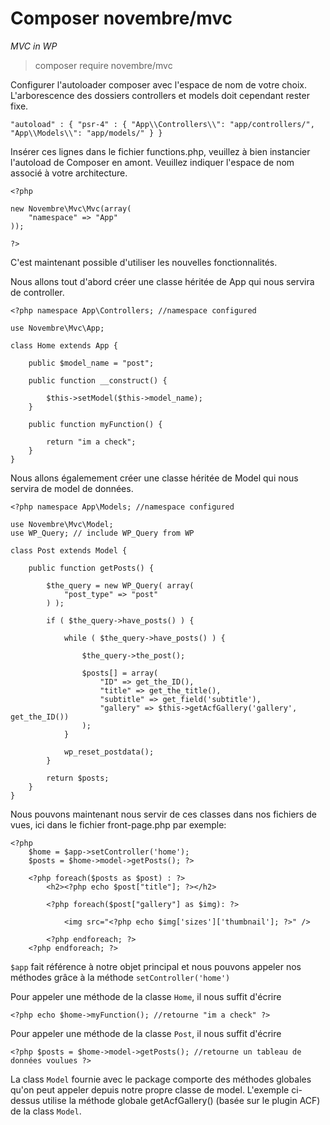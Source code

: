 # Composer novembre/mvc
*MVC in WP*
> composer require novembre/mvc

Configurer l'autoloader composer avec l'espace de nom de votre choix. L'arborescence des dossiers controllers et models doit cependant rester fixe.

`
"autoload" : {
    "psr-4" : {
        "App\\Controllers\\": "app/controllers/",
        "App\\Models\\": "app/models/"
    }
}
`

Insérer ces lignes dans le fichier functions.php, veuillez à bien instancier l'autoload de Composer en amont.
Veuillez indiquer l'espace de nom associé à votre architecture.
```
<?php

new Novembre\Mvc\Mvc(array(
    "namespace" => "App"
));

?>
```

C'est maintenant possible d'utiliser les nouvelles fonctionnalités. 

Nous allons tout d'abord créer une classe héritée de App qui nous servira de controller.
``` 
<?php namespace App\Controllers; //namespace configured

use Novembre\Mvc\App;

class Home extends App {

    public $model_name = "post";

    public function __construct() {

        $this->setModel($this->model_name);
    }

    public function myFunction() {

        return "im a check";
    }
}
```

Nous allons égalemement créer une classe héritée de Model qui nous servira de model de données.
```
<?php namespace App\Models; //namespace configured

use Novembre\Mvc\Model;
use WP_Query; // include WP_Query from WP

class Post extends Model {

    public function getPosts() {

        $the_query = new WP_Query( array(
            "post_type" => "post"
        ) );

        if ( $the_query->have_posts() ) {

            while ( $the_query->have_posts() ) {

                $the_query->the_post();

                $posts[] = array(
                    "ID" => get_the_ID(),
                    "title" => get_the_title(),
                    "subtitle" => get_field('subtitle'),
                    "gallery" => $this->getAcfGallery('gallery', get_the_ID())
                );
            }

            wp_reset_postdata();
        }

        return $posts;
    }
}
```

Nous pouvons maintenant nous servir de ces classes dans nos fichiers de vues, ici dans le fichier front-page.php par exemple:
```
<?php
    $home = $app->setController('home');
    $posts = $home->model->getPosts(); ?>

    <?php foreach($posts as $post) : ?>
        <h2><?php echo $post["title"]; ?></h2>

        <?php foreach($post["gallery"] as $img): ?>

            <img src="<?php echo $img['sizes']['thumbnail']; ?>" />

        <?php endforeach; ?>
    <?php endforeach; ?>

```

`$app` fait référence à notre objet principal et nous pouvons appeler nos méthodes grâce à la méthode `setController('home')`

Pour appeler une méthode de la classe `Home`, il nous suffit d'écrire
```
<?php echo $home->myFunction(); //retourne "im a check" ?>
```

Pour appeler une méthode de la classe `Post`, il nous suffit d'écrire
```
<?php $posts = $home->model->getPosts(); //retourne un tableau de données voulues ?>
```

La class `Model` fournie avec le package comporte des méthodes globales qu'on peut appeler depuis notre propre classe de model. L'exemple ci-dessus utilise la méthode globale getAcfGallery() (basée sur le plugin ACF) de la class `Model`.
